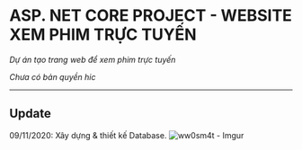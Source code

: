 # ASP. NET CORE PROJECT - WEBSITE XEM PHIM TRỰC TUYẾN

_Dự án tạo trang web để xem phim trực tuyến_

_Chưa có bản quyền hic_

-----
## Update
09/11/2020: Xây dựng & thiết kế Database.
![ww0sm4t - Imgur](https://user-images.githubusercontent.com/70925557/98498562-ab952e80-2279-11eb-8210-65a737678538.png)
